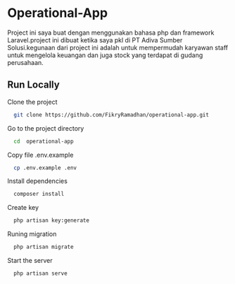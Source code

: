 # Operational-App
Project ini saya buat dengan menggunakan bahasa php dan framework Laravel.project ini dibuat ketika saya pkl di PT Adiva Sumber Solusi.kegunaan dari project ini adalah untuk mempermudah karyawan staff untuk mengelola keuangan dan juga stock yang terdapat di gudang perusahaan.

## Run Locally

Clone the project

```bash
  git clone https://github.com/FikryRamadhan/operational-app.git
```

Go to the project directory

```bash
  cd  operational-app
```

Copy file .env.example

```bash
  cp .env.example .env
```

Install dependencies

```bash
  composer install
```

Create key

```bash
  php artisan key:generate
```

Runing migration

```bash
  php artisan migrate
```

Start the server

```bash
  php artisan serve
